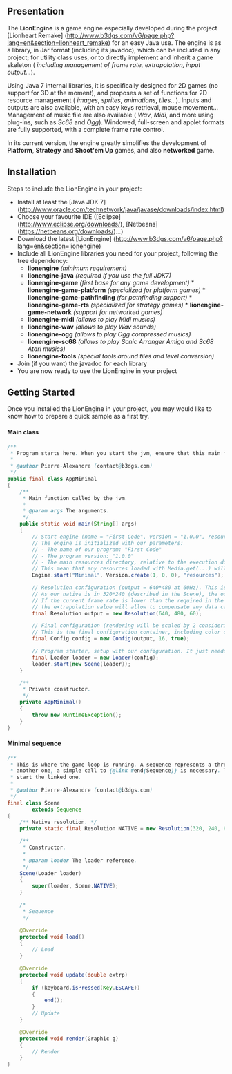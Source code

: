 ## Presentation

The __LionEngine__ is a game engine especially developed during the project [Lionheart Remake] (http://www.b3dgs.com/v6/page.php?lang=en&section=lionheart_remake) for an easy Java use. The engine is as a library, in Jar format (including its javadoc), which can be included in any project; for utility class uses, or to directly implement and inherit a game skeleton ( _including management of frame rate, extrapolation, input output..._).

Using Java 7 internal libraries, it is specifically designed for 2D games (no support for 3D at the moment), and proposes a set of functions for 2D resource management ( _images_, _sprites_, _animations_, _tiles_...). Inputs and outputs are also available, with an easy keys retrieval, mouse movement... Management of music file are also available ( _Wav_, _Midi_, and more using plug-ins, such as _Sc68_ and _Ogg_). Windowed, full-screen and applet formats are fully supported, with a complete frame rate control.

In its current version, the engine greatly simplifies the development of __Platform__, __Strategy__ and __Shoot'em Up__ games, and also __networked__ game.


## Installation

Steps to include the LionEngine in your project:

* Install at least the [Java JDK 7] (http://www.oracle.com/technetwork/java/javase/downloads/index.html)
* Choose your favourite IDE ([Eclipse] (http://www.eclipse.org/downloads/), [Netbeans] (https://netbeans.org/downloads/)...)
* Download the latest [LionEngine] (http://www.b3dgs.com/v6/page.php?lang=en&section=lionengine)
* Include all LionEngine libraries you need for your project, following the tree dependency:
  * __lionengine__ _(minimum requirement)_
  * __lionengine-java__ _(required if you use the full JDK7)_
  * __lionengine-game__ _(first base for any game development)_
        * __lionengine-game-platform__ _(specialized for platform games)_
        * __lionengine-game-pathfinding__ _(for pathfinding support)_
            * __lionengine-game-rts__ _(specialized for strategy games)_
        * __lionengine-game-network__ _(support for networked games)_
  * __lionengine-midi__ _(allows to play Midi musics)_
  * __lionengine-wav__ _(allows to play Wav sounds)_
  * __lionengine-ogg__ _(allows to play Ogg compressed musics)_
  * __lionengine-sc68__ _(allows to play Sonic Arranger Amiga and Sc68 Atari musics)_
  * __lionengine-tools__ _(special tools around tiles and level conversion)_
* Join (if you want) the javadoc for each library
* You are now ready to use the LionEngine in your project


## Getting Started

Once you installed the LionEngine in your project, you may would like to know how to prepare a quick sample as a first try.

#### Main class
```java
/**
 * Program starts here. When you start the jvm, ensure that this main function is called.
 * 
 * @author Pierre-Alexandre (contact@b3dgs.com)
 */
public final class AppMinimal
{
    /**
     * Main function called by the jvm.
     * 
     * @param args The arguments.
     */
    public static void main(String[] args)
    {
        // Start engine (name = "First Code", version = "1.0.0", resources directory = "resources")
        // The engine is initialized with our parameters:
        // - The name of our program: "First Code"
        // - The program version: "1.0.0"
        // - The main resources directory, relative to the execution directory: ./resources/
        // This mean that any resources loaded with Media.get(...) will have this directory as prefix.
        Engine.start("Minimal", Version.create(1, 0, 0), "resources");

        // Resolution configuration (output = 640*480 at 60Hz). This is corresponding to the output configuration.
        // As our native is in 320*240 (described in the Scene), the output will be scaled by 2.
        // If the current frame rate is lower than the required in the native,
        // the extrapolation value will allow to compensate any data calculation.
        final Resolution output = new Resolution(640, 480, 60);

        // Final configuration (rendering will be scaled by 2 considering source and output resolution).
        // This is the final configuration container, including color depth and window mode.
        final Config config = new Config(output, 16, true);

        // Program starter, setup with our configuration. It just needs one sequence reference to start.
        final Loader loader = new Loader(config);
        loader.start(new Scene(loader));
    }

    /**
     * Private constructor.
     */
    private AppMinimal()
    {
        throw new RuntimeException();
    }
}
```

#### Minimal sequence
```java
/**
 * This is where the game loop is running. A sequence represents a thread handled by the Loader. To link a sequence with
 * another one, a simple call to {@link #end(Sequence)} is necessary. This will terminate the current sequence, and
 * start the linked one.
 * 
 * @author Pierre-Alexandre (contact@b3dgs.com)
 */
final class Scene
        extends Sequence
{
    /** Native resolution. */
    private static final Resolution NATIVE = new Resolution(320, 240, 60);

    /**
     * Constructor.
     * 
     * @param loader The loader reference.
     */
    Scene(Loader loader)
    {
        super(loader, Scene.NATIVE);
    }

    /*
     * Sequence
     */

    @Override
    protected void load()
    {
        // Load
    }

    @Override
    protected void update(double extrp)
    {
        if (keyboard.isPressed(Key.ESCAPE))
        {
            end();
        }
        // Update
    }

    @Override
    protected void render(Graphic g)
    {
        // Render
    }
}
```
